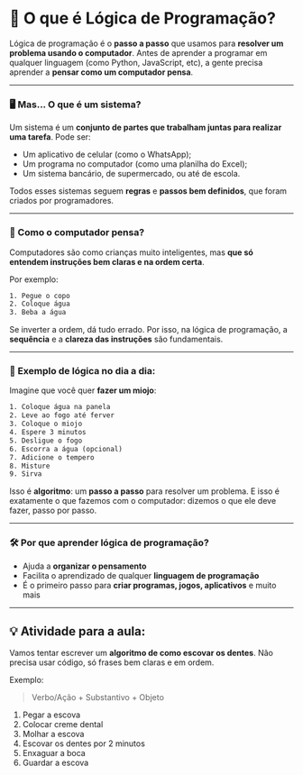 # 🧠 O que é Lógica de Programação?

Lógica de programação é o **passo a passo** que usamos para **resolver um problema usando o computador**. Antes de aprender a programar em qualquer linguagem (como Python, JavaScript, etc), a gente precisa aprender a **pensar como um computador pensa**.

---

### 🖥️ Mas... O que é um sistema?

Um sistema é um **conjunto de partes que trabalham juntas para realizar uma tarefa**. Pode ser:

- Um aplicativo de celular (como o WhatsApp);
- Um programa no computador (como uma planilha do Excel);
- Um sistema bancário, de supermercado, ou até de escola.

Todos esses sistemas seguem **regras** e **passos bem definidos**, que foram criados por programadores.

---

### 🤔 Como o computador pensa?

Computadores são como crianças muito inteligentes, mas **que só entendem instruções bem claras e na ordem certa**.

Por exemplo:

```txt
1. Pegue o copo
2. Coloque água
3. Beba a água
```

Se inverter a ordem, dá tudo errado. Por isso, na lógica de programação, a **sequência** e a **clareza das instruções** são fundamentais.

---

### 🧩 Exemplo de lógica no dia a dia:

Imagine que você quer **fazer um miojo**:

```txt
1. Coloque água na panela
2. Leve ao fogo até ferver
3. Coloque o miojo
4. Espere 3 minutos
5. Desligue o fogo
6. Escorra a água (opcional)
7. Adicione o tempero
8. Misture
9. Sirva
```

Isso é **algoritmo**: um **passo a passo** para resolver um problema. E isso é exatamente o que fazemos com o computador: dizemos o que ele deve fazer, passo por passo.

---

### 🛠️ Por que aprender lógica de programação?

- Ajuda a **organizar o pensamento**
- Facilita o aprendizado de qualquer **linguagem de programação**
- É o primeiro passo para **criar programas, jogos, aplicativos** e muito mais

---

## 💡 Atividade para a aula:
Vamos tentar escrever um **algoritmo de como escovar os dentes**. Não precisa usar código, só frases bem claras e em ordem.

Exemplo:
> Verbo/Ação + Substantivo + Objeto
1. Pegar a escova
2. Colocar creme dental
3. Molhar a escova
4. Escovar os dentes por 2 minutos
5. Enxaguar a boca
6. Guardar a escova
